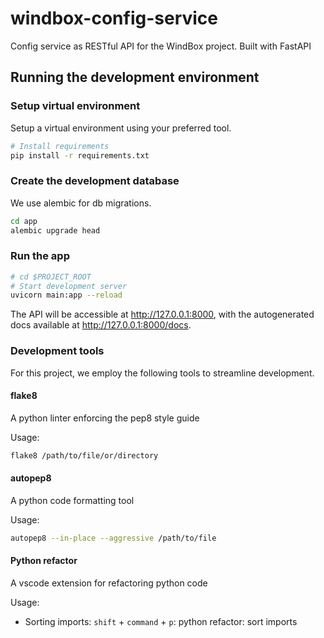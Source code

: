 # windbox-config-service

Config service as RESTful API for the WindBox project. Built with FastAPI

## Running the development environment

### Setup virtual environment

Setup a virtual environment using your preferred tool.

```zsh
# Install requirements
pip install -r requirements.txt

```

### Create the development database

We use alembic for db migrations.

```zsh
cd app
alembic upgrade head
```


### Run the app

```zsh
# cd $PROJECT_ROOT
# Start development server
uvicorn main:app --reload
```

The API will be accessible at http://127.0.0.1:8000, with the autogenerated docs available at http://127.0.0.1:8000/docs.

### Development tools

For this project, we employ the following tools to streamline development.

#### flake8

A python linter enforcing the pep8 style guide

Usage:

```zsh
flake8 /path/to/file/or/directory
```

#### autopep8

 A python code formatting tool

Usage:

```zsh
autopep8 --in-place --aggressive /path/to/file
```
 
#### Python refactor

 A vscode extension for refactoring python code

Usage:

- Sorting imports: `shift` + `command` + `p`: python refactor: sort imports
